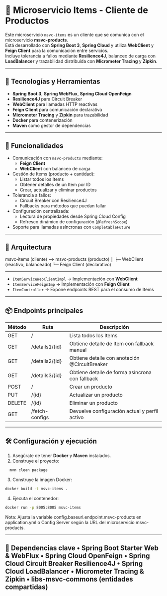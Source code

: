 
# 🧩 Microservicio Items - Cliente de Productos

Este microservicio `msvc-items` es un cliente que se comunica con el microservicio **msvc-products**.  
Está desarrollado con **Spring Boot 3**, **Spring Cloud** y utiliza **WebClient** y **Feign Client** para la comunicación entre servicios.  
Incluye tolerancia a fallos mediante **Resilience4J**, balanceo de carga con **LoadBalancer** y trazabilidad distribuida con **Micrometer Tracing** y **Zipkin**.

---

## 🚀 Tecnologías y Herramientas

- **Spring Boot 3**, **Spring WebFlux**, **Spring Cloud OpenFeign**  
- **Resilience4J** para Circuit Breaker  
- **WebClient** para llamadas HTTP reactivas  
- **Feign Client** para comunicación declarativa  
- **Micrometer Tracing** y **Zipkin** para trazabilidad  
- **Docker** para contenerización  
- **Maven** como gestor de dependencias

---

## 🧩 Funcionalidades

- Comunicación con `msvc-products` mediante:
  - **Feign Client**
  - **WebClient** con balanceo de carga
- Gestión de Items (producto + cantidad):
  - Listar todos los Items
  - Obtener detalles de un Item por ID
  - Crear, actualizar y eliminar productos
- Tolerancia a fallos:
  - Circuit Breaker con Resilience4J
  - Fallbacks para métodos que puedan fallar
- Configuración centralizada:
  - Lectura de propiedades desde Spring Cloud Config
  - Refresco dinámico de configuración (`@RefreshScope`)
- Soporte para llamadas asíncronas con `CompletableFuture`

---

## 🧱 Arquitectura

msvc-items (cliente) --> msvc-products (producto)
│
├─ WebClient (reactivo, balanceado)
└─ Feign Client (declarativo)

---

- `ItemServiceWebClientImpl` → Implementación con **WebClient**
- `ItemServiceFeignImp` → Implementación con **Feign Client**
- `ItemController` → Expone endpoints REST para el consumo de Items

---

## 📦 Endpoints principales

| Método | Ruta | Descripción |
|--------|------|------------|
| GET | / | Lista todos los Items |
| GET | /details1/{id} | Obtiene detalle de Item con fallback manual |
| GET | /details2/{id} | Obtiene detalle con anotación @CircuitBreaker |
| GET | /details3/{id} | Obtiene detalle de forma asíncrona con fallback |
| POST | / | Crear un producto |
| PUT | /{id} | Actualizar un producto |
| DELETE | /{id} | Eliminar un producto |
| GET | /fetch-configs | Devuelve configuración actual y perfil activo |

---

## 🛠 Configuración y ejecución

1. Asegúrate de tener **Docker** y **Maven** instalados.
2. Construye el proyecto:

```bash
  mvn clean package
```
3. Construye la imagen Docker:
```bash
docker build -t msvc-items .
```
4. Ejecuta el contenedor:
```bash
docker run -p 8005:8005 msvc-items
```
Nota: Ajusta la variable config.baseurl.endpoint.msvc-products en application.yml o Config Server según la URL del microservicio msvc-products.

---
🔧 Dependencias clave
	• Spring Boot Starter Web & WebFlux
	• Spring Cloud OpenFeign
	• Spring Cloud Circuit Breaker Resilience4J
	• Spring Cloud LoadBalancer
	• Micrometer Tracing & Zipkin
  • libs-msvc-commons (entidades compartidas)
  ---







